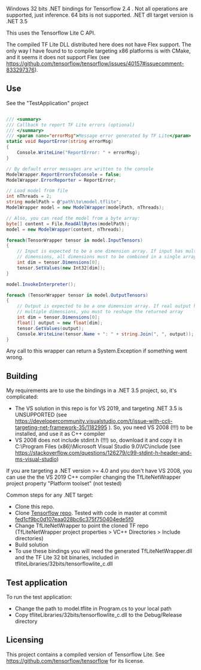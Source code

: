 
Windows 32 bits .NET bindings for Tensorflow 2.4 . Not all operations are supported, 
just inference. 64 bits is not supported. .NET dll target version is .NET 3.5

This uses the Tensorflow Lite C API.

The compiled TF Lite DLL distributed here does not have Flex support. The only way I have
found to to compile targeting x86 platforms is with CMake, and it seems it does not
support Flex 
(see https://github.com/tensorflow/tensorflow/issues/40157#issuecomment-833297376).

## Use
See the "TestApplication" project

```C#

/// <summary>
/// Callback to report TF Lite errors (optional)
/// </summary>
/// <param name="errorMsg">Message error generated by TF Lite</param>
static void ReportError(string errorMsg)
{
    Console.WriteLine("ReportError: " + errorMsg);
}

// By default error messages are written to the console
ModelWrapper.ReportErrorsToConsole = false;
ModelWrapper.ErrorReporter = ReportError;

// Load model from file
int nThreads = 2;
string modelPath = @"path\to\model.tflite";
ModelWrapper model = new ModelWrapper(modelPath, nThreads);

// Also, you can read the model from a byte array:
byte[] content = File.ReadAllBytes(modelPath);
model = new ModelWrapper(content, nThreads);

foreach(TensorWrapper tensor in model.InputTensors)
{
    // Input is expected to be a one dimension array. If input has multiple
    // dimensions, all dimensions must to be combined in a single array
    int dim = tensor.Dimensions[0];
    tensor.SetValues(new Int32[dim]);
}

model.InvokeInterpreter();

foreach (TensorWrapper tensor in model.OutputTensors)
{
	// Output is expected to be a one dimension array. If real output has 
	// multiple dimensions, you must to reshape the returned array
	int dim = tensor.Dimensions[0];
	float[] output = new float[dim];
	tensor.GetValues(output);
	Console.WriteLine(tensor.Name + ": " + string.Join(", ", output));
}
```

Any call to this wrapper can return a System.Exception if something went wrong. 

## Building

My requirements are to use the bindings in a .NET 3.5 project, so, 
it's complicated:

* The VS solution in this repo is for VS 2019, and targeting .NET 3.5 is UNSUPPORTED (see 
  https://developercommunity.visualstudio.com/t/issue-with-ccli-targeting-net-framework-35/1182995
  ). So, you need VS 2008 (!!!) to be installed, and use it as C++ compiler
* VS 2008 does not include stdint.h (!!!) so, download it and copy it in 
  C:\Program Files (x86)\Microsoft Visual Studio 9.0\VC\include (see
  https://stackoverflow.com/questions/126279/c99-stdint-h-header-and-ms-visual-studio)

If you are targeting a .NET version >= 4.0 and you don't have VS 2008, you can use the
the VS 2019 C++ compiler changing the TfLiteNetWrapper project property "Platform toolset" (not tested)

Common steps for any .NET target:

* Clone this repo.
* Clone [Tensorflow repo](https://github.com/tensorflow/tensorflow). Tested with code in master at commit [fed1cf9bc0d107eaa028bc6c375f750404ede5f0](https://github.com/tensorflow/tensorflow/tree/fed1cf9bc0d107eaa028bc6c375f750404ede5f0)
* Change TfLiteNetWrapper to point the cloned TF repo (TfLiteNetWrapper project properties > VC++ Directories > Include directories)
* Build solution
* To use these bindings you will need the generated TfLiteNetWrapper.dll and the TF Lite 32 bit binaries, included in tfliteLibraries/32bits/tensorflowlite_c.dll

## Test application
To run the test application:
* Change the path to model.tflite in Program.cs to your local path
* Copy tfliteLibraries/32bits/tensorflowlite_c.dll to the Debug/Release directory

## Licensing
This project contains a compiled version of Tensorflow Lite. See https://github.com/tensorflow/tensorflow for its license.
